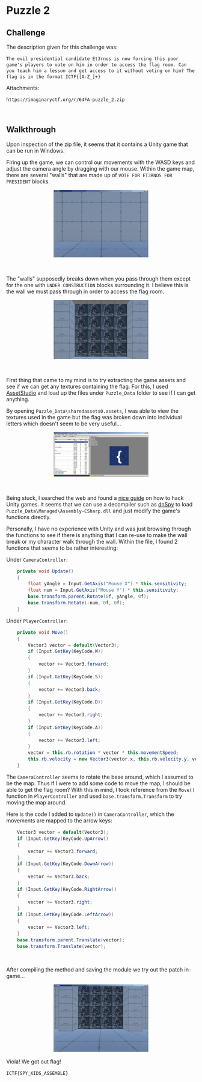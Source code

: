 # Puzzle 2

## Challenge

The description given for this challenge was:
```
The evil presidential candidate Et3rnos is now forcing this poor game's players to vote on him in order to access the flag room. Can you teach him a lesson and get access to it without voting on him? The flag is in the format ICTF{[A-Z_]+}
```

Attachments:
```
https://imaginaryctf.org/r/64FA-puzzle_2.zip
```

<br/>

## Walkthrough

Upon inspection of the zip file, it seems that it contains a Unity game that can be run in Windows.

Firing up the game, we can control our movements with the WASD keys and adjust the camera angle by dragging with our mouse. Within the game map, there are several "walls" that are made up of `VOTE FOR ET3RNOS FOR PRESIDENT` blocks.

<p align="center">
    <img src="images/puzzle2_1.gif" style="width:50%;" /><br/>
</p>

</br>

The "walls" supposedly breaks down when you pass through them except for the one with `UNDER CONSTRUCTION` blocks surrounding it. I believe this is the wall we must pass through in order to access the flag room.

<p align="center">
    <img src="images/puzzle2_2.png" style="width:50%;" /><br/>
</p>

</br>

First thing that came to my mind is to try extracting the game assets and see if we can get any textures containing the flag. For this, I used [AssetStudio](https://github.com/Perfare/AssetStudio) and load up the files under `Puzzle_Data` folder to see if I can get anything.

By opening `Puzzle_Data\sharedassets0.assets`, I was able to view the textures used in the game but the flag was broken down into individual letters which doesn't seem to be very useful...

<p align="center">
    <img src="images/puzzle2_3.png" style="width:50%;" /><br/>
</p>

</br>

Being stuck, I searched the web and found a [nice guide](https://www.unknowncheats.me/forum/unity/285864-beginners-guide-hacking-unity-games.html) on how to hack Unity games. It seems that we can use a decompiler such as [dnSpy](https://github.com/dnSpy/dnSpy) to load `Puzzle_Data\Managed\Assembly-CSharp.dll` and just modify the game's functions directly.

Personally, I have no experience with Unity and was just browsing through the functions to see if there is anything that I can re-use to make the wall break or my character walk through the wall. Within the file, I found 2 functions that seems to be rather interesting:

Under `CameraController`:
```csharp
	private void Update()
	{
		float yAngle = Input.GetAxis("Mouse X") * this.sensitivity;
		float num = Input.GetAxis("Mouse Y") * this.sensitivity;
		base.transform.parent.Rotate(0f, yAngle, 0f);
		base.transform.Rotate(-num, 0f, 0f);
	}
```

Under `PlayerController`:
```csharp
	private void Move()
	{
		Vector3 vector = default(Vector3);
		if (Input.GetKey(KeyCode.W))
		{
			vector += Vector3.forward;
		}
		if (Input.GetKey(KeyCode.S))
		{
			vector += Vector3.back;
		}
		if (Input.GetKey(KeyCode.D))
		{
			vector += Vector3.right;
		}
		if (Input.GetKey(KeyCode.A))
		{
			vector += Vector3.left;
		}
		vector = this.rb.rotation * vector * this.movementSpeed;
		this.rb.velocity = new Vector3(vector.x, this.rb.velocity.y, vector.z);
	}
```
The `CameraController` seems to rotate the base around, which I assumed to be the map. Thus if I were to add some code to move the map, I should be able to get the flag room? With this in mind, I took reference from the `Move()` function in `PlayerController` and used `base.transform.Transform` to try moving the map around.

Here is the code I added to `Update()` in `CameraController`, which the movements are mapped to the arrow keys:

```csharp
    Vector3 vector = default(Vector3);
    if (Input.GetKey(KeyCode.UpArrow))
    {
        vector += Vector3.forward;
    }
    if (Input.GetKey(KeyCode.DownArrow))
    {
        vector += Vector3.back;
    }
    if (Input.GetKey(KeyCode.RightArrow))
    {
        vector += Vector3.right;
    }
    if (Input.GetKey(KeyCode.LeftArrow))
    {
        vector += Vector3.left;
    }
    base.transform.parent.Translate(vector);
    base.transform.Translate(vector);
```

</br>

After compiling the method and saving the module we try out the patch in-game...

<p align="center">
    <img src="images/puzzle2_4.gif" style="width:50%;" /><br/>
</p>

Viola! We got out flag!
```
ICTF{SPY_KIDS_ASSEMBLE}
```